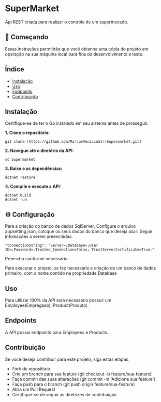 # SuperMarket

Api REST criada para realizar o controle de um supermecado.

## 🚀 Começando
Essas instruções permitirão que você obtenha uma cópia do projeto em operação na sua máquina local para fins de desenvolvimento e teste.

## Índice

- [Instalação](#instalação)
- [Uso](#uso)
- [Endpoints](#endpoints)
- [Contribuição](#contribuição)

## Instalação

Certifique-se de ter o Go instalado em seu sistema antes de prosseguir.

**1. Clone o repositório:**
   ```
   git clone [https://github.com/MarcosVenicioSJr/Supermarket.git]
  ```

**2. Navegue até o diretório da API:**
   ```
   cd Supermarket
  ```
**3. Baixe e as dependências:**
   ```
   dotnet restore
  ```
**4. Compile e execute a API:**
   ```
   dotnet build
   dotnet run
  ```
## ⚙️ Configuração
Para a criação do banco de dados SqlServer, Configure o arquivo appsetting.json, coloque os seus dados do banco que deseja usar: Segue infomações a serem preenchidas:

```
"connectionString": "Server=;Database=;User ID=;Password=;Trusted_Connection=False; TrustServerCertificate=True;"

```
Preencha conforme necessário.

Para executar o projeto, se faz necessário a criação de um banco de dados primeiro, com o nome contido na propriedade Database

## Uso
Para utilizar 100% da API será necessário possuir um Employee(Empregado), Product(Produto).

## Endpoints
A API possui endpoints para Employees e Products.


## Contribuição

Se você deseja contribuir para este projeto, siga estas etapas:

- Fork do repositório
- Crie um branch para sua feature (git checkout -b feature/sua-feature)
- Faça commit das suas alterações (git commit -m 'Adicione sua feature')
- Faça push para o branch (git push origin feature/sua-feature)
- Abra um Pull Request
- Certifique-se de seguir as diretrizes de contribuição 
